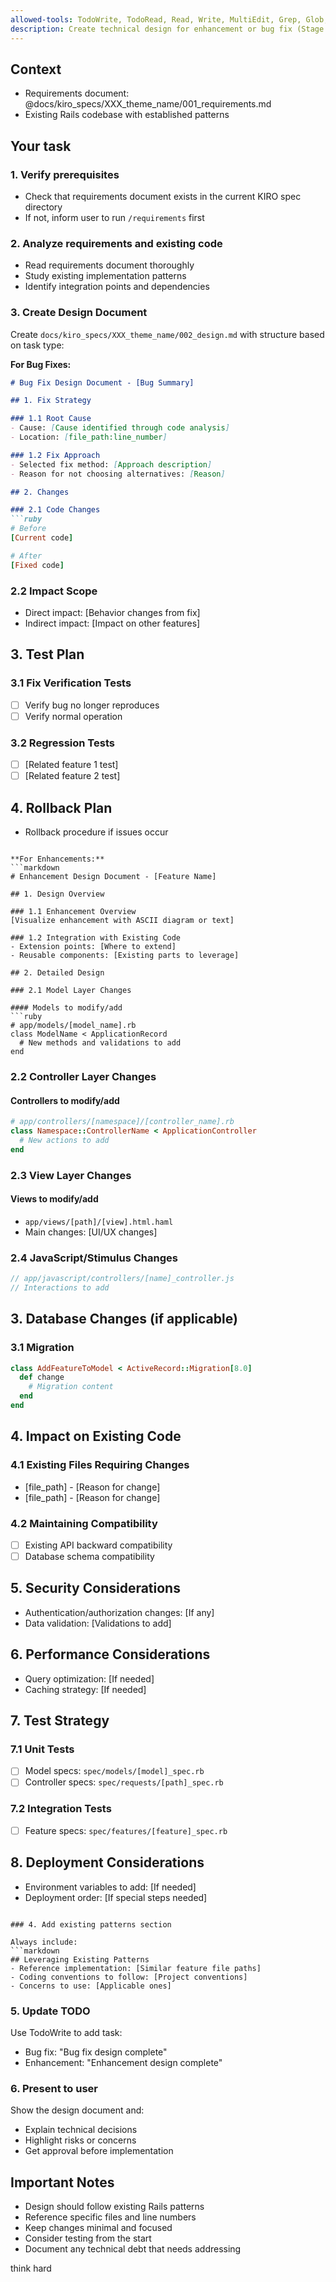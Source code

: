 ```yaml
---
allowed-tools: TodoWrite, TodoRead, Read, Write, MultiEdit, Grep, Glob, Task
description: Create technical design for enhancement or bug fix (Stage 2 of Spec-Driven Development)
---
```


## Context

- Requirements document: @docs/kiro_specs/XXX_theme_name/001_requirements.md
- Existing Rails codebase with established patterns

## Your task

### 1. Verify prerequisites

- Check that requirements document exists in the current KIRO spec directory
- If not, inform user to run `/requirements` first

### 2. Analyze requirements and existing code

- Read requirements document thoroughly
- Study existing implementation patterns
- Identify integration points and dependencies

### 3. Create Design Document

Create `docs/kiro_specs/XXX_theme_name/002_design.md` with structure based on task type:

**For Bug Fixes:**
```markdown
# Bug Fix Design Document - [Bug Summary]

## 1. Fix Strategy

### 1.1 Root Cause
- Cause: [Cause identified through code analysis]
- Location: [file_path:line_number]

### 1.2 Fix Approach
- Selected fix method: [Approach description]
- Reason for not choosing alternatives: [Reason]

## 2. Changes

### 2.1 Code Changes
```ruby
# Before
[Current code]

# After
[Fixed code]
```

### 2.2 Impact Scope
- Direct impact: [Behavior changes from fix]
- Indirect impact: [Impact on other features]

## 3. Test Plan

### 3.1 Fix Verification Tests
- [ ] Verify bug no longer reproduces
- [ ] Verify normal operation

### 3.2 Regression Tests
- [ ] [Related feature 1 test]
- [ ] [Related feature 2 test]

## 4. Rollback Plan
- Rollback procedure if issues occur
```

**For Enhancements:**
```markdown
# Enhancement Design Document - [Feature Name]

## 1. Design Overview

### 1.1 Enhancement Overview
[Visualize enhancement with ASCII diagram or text]

### 1.2 Integration with Existing Code
- Extension points: [Where to extend]
- Reusable components: [Existing parts to leverage]

## 2. Detailed Design

### 2.1 Model Layer Changes

#### Models to modify/add
```ruby
# app/models/[model_name].rb
class ModelName < ApplicationRecord
  # New methods and validations to add
end
```

### 2.2 Controller Layer Changes

#### Controllers to modify/add
```ruby
# app/controllers/[namespace]/[controller_name].rb
class Namespace::ControllerName < ApplicationController
  # New actions to add
end
```

### 2.3 View Layer Changes

#### Views to modify/add
- `app/views/[path]/[view].html.haml`
- Main changes: [UI/UX changes]

### 2.4 JavaScript/Stimulus Changes

```javascript
// app/javascript/controllers/[name]_controller.js
// Interactions to add
```

## 3. Database Changes (if applicable)

### 3.1 Migration
```ruby
class AddFeatureToModel < ActiveRecord::Migration[8.0]
  def change
    # Migration content
  end
end
```

## 4. Impact on Existing Code

### 4.1 Existing Files Requiring Changes
- [file_path] - [Reason for change]
- [file_path] - [Reason for change]

### 4.2 Maintaining Compatibility
- [ ] Existing API backward compatibility
- [ ] Database schema compatibility

## 5. Security Considerations
- Authentication/authorization changes: [If any]
- Data validation: [Validations to add]

## 6. Performance Considerations
- Query optimization: [If needed]
- Caching strategy: [If needed]

## 7. Test Strategy

### 7.1 Unit Tests
- [ ] Model specs: `spec/models/[model]_spec.rb`
- [ ] Controller specs: `spec/requests/[path]_spec.rb`

### 7.2 Integration Tests
- [ ] Feature specs: `spec/features/[feature]_spec.rb`

## 8. Deployment Considerations
- Environment variables to add: [If needed]
- Deployment order: [If special steps needed]
```

### 4. Add existing patterns section

Always include:
```markdown
## Leveraging Existing Patterns
- Reference implementation: [Similar feature file paths]
- Coding conventions to follow: [Project conventions]
- Concerns to use: [Applicable ones]
```

### 5. Update TODO

Use TodoWrite to add task:
- Bug fix: "Bug fix design complete"
- Enhancement: "Enhancement design complete"

### 6. Present to user

Show the design document and:
- Explain technical decisions
- Highlight risks or concerns
- Get approval before implementation

## Important Notes

- Design should follow existing Rails patterns
- Reference specific files and line numbers
- Keep changes minimal and focused
- Consider testing from the start
- Document any technical debt that needs addressing

think hard